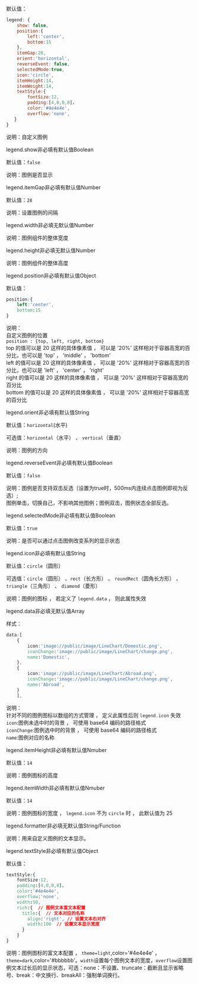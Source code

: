 默认值：

```javascript
legend: {
    show: false,
    position:{
        left:'center',
        bottom:15
    },
    itemGap:28,
    orient:'horizontal',
    reverseEvent: false,
    selectedMode:true,
    icon:'circle',
    itemHeight:14,
    itemWeight:14,
    textStyle:{
        fontSize:12,
        padding:[4,0,0,0]，
        color:'#4e4e4e',
        overflow:'none',
   }
}
```

说明：自定义图例

<p class='ev_expand_title'>legend.show<span class='ev_expand_required'>非必填</span><span class='ev_expand_defaults'>有默认值</span><span class='ev_expand_type'>Boolean</span>

<p class='ev_expand_introduce'>默认值：<code>false</code>

<p class='ev_expand_introduce'>说明：图例是否显示

<p class='ev_expand_title'>legend.itemGap<span class='ev_expand_required'>非必填</span><span class='ev_expand_defaults'>有默认值</span><span class='ev_expand_type'>Number</span>

<p class='ev_expand_introduce'>默认值：<code>28</code>

<p class='ev_expand_introduce'>说明：设置图例的间隔

<p class='ev_expand_title'>legend.width<span class='ev_expand_required'>非必填</span><span class='ev_expand_defaults'>无默认值</span><span class='ev_expand_type'>Number</span>

<p class='ev_expand_introduce'>说明：图例组件的整体宽度

<p class='ev_expand_title'>legend.height<span class='ev_expand_required'>非必填</span><span class='ev_expand_defaults'>无默认值</span><span class='ev_expand_type'>Number</span>

<p class='ev_expand_introduce'>说明：图例组件的整体高度

<p class='ev_expand_title'>legend.position<span class='ev_expand_required'>非必填</span><span class='ev_expand_defaults'>有默认值</span><span class='ev_expand_type'>Object</span>

<p class='ev_expand_introduce'>默认值：

```css
position:{
    left:'center',
    bottom:15
}
```

<p class='ev_expand_introduce'>说明：<br>
自定义图例的位置<br>
<code>position : {top, left, right, bottom}</code><br>
top 的值可以是 20 这样的具体像素值 ， 可以是 '20%' 这样相对于容器高宽的百分比，也可以是 'top'  ，  'middle'  ，  'bottom'<br>
left 的值可以是 20 这样的具体像素值 ， 可以是 '20%' 这样相对于容器高宽的百分比，也可以是 'left'  ，  'center'  ，  'right'<br>
right 的值可以是 20 这样的具体像素值 ， 可以是 '20%' 这样相对于容器高宽的百分比<br>
bottom 的值可以是 20 这样的具体像素值 ， 可以是 '20%' 这样相对于容器高宽的百分比

<p class='ev_expand_title'>legend.orient<span class='ev_expand_required'>非必填</span><span class='ev_expand_defaults'>有默认值</span><span class='ev_expand_type'>String</span>

<p class='ev_expand_introduce'>默认值：<code>horizontal</code>(水平)

<p class='ev_expand_introduce'>可选值：<code>horizontal</code>（水平） 、 <code>vertical</code>（垂直）

<p class='ev_expand_introduce'>说明：图例的方向

<p class='ev_expand_title'>legend.reverseEvent<span class='ev_expand_required'>非必填</span><span class='ev_expand_defaults'>有默认值</span><span class='ev_expand_type'>Boolean</span>

<p class='ev_expand_introduce'>默认值：<code>false</code>

<p class='ev_expand_introduce'>说明：图例是否支持双击反选（设置为true时，500ms内连续点击图例即视为反选）;<br>图例单击，切换自己，不影响其他图例；图例双击，图例状态全部反选。

<p class='ev_expand_title'>legend.selectedMode<span class='ev_expand_required'>非必填</span><span class='ev_expand_defaults'>有默认值</span><span class='ev_expand_type'>Boolean</span>

<p class='ev_expand_introduce'>默认值：<code>true</code>

<p class='ev_expand_introduce'>说明：是否可以通过点击图例改变系列的显示状态

<p class='ev_expand_title'>legend.icon<span class='ev_expand_required'>非必填</span><span class='ev_expand_defaults'>有默认值</span><span class='ev_expand_type'>String</span>

<p class='ev_expand_introduce'>默认值：<code>circle</code>（圆形）

<p class='ev_expand_introduce'>可选值：<code>circle</code>（圆形） 、<code>rect</code>（长方形） 、 <code>roundRect</code>（圆角长方形） 、 <code>triangle</code>（三角形） 、 <code>diamond</code>（菱形）

<p class='ev_expand_introduce'>说明：图例的图标 ， 若定义了 <code>legend.data</code> ， 则此属性失效

<p class='ev_expand_title'>legend.data<span class='ev_expand_required'>非必填</span><span class='ev_expand_defaults'>无默认值</span><span class='ev_expand_type'>Array</span>

<p class='ev_expand_introduce'>样式：

```css
data:[
    {
        icon:'image://public/image/LineChart/Domestic.png',
        iconChange:'image://public/image/LineChart/change.png',
        name:'Domestic',
    },
    {
        icon:'image://public/image/LineChart/Abroad.png',
        iconChange:'image://public/image/LineChart/change.png',
        name:'Abroad',
    }
    ],
```

<p class='ev_expand_introduce'>说明：<br>
针对不同的图例图标以数组的方式管理 ， 定义此属性后则 <code>legend.icon</code> 失效<br><code>icon</code>:图例未选中时的背景 ， 可使用 base64 编码的路径格式<br><code>iconChange</code>:图例选中时的背景 ， 可使用 base64 编码的路径格式<br><code>name</code>:图例对应的名称

<p class='ev_expand_title'>legend.itemHeight<span class='ev_expand_required'>非必填</span><span class='ev_expand_defaults'>有默认值</span><span class='ev_expand_type'>Nmuber</span>

<p class='ev_expand_introduce'>默认值：<code>14</code>

<p class='ev_expand_introduce'>说明：图例图标的高度

<p class='ev_expand_title'>legend.itemWidth<span class='ev_expand_required'>非必填</span><span class='ev_expand_defaults'>有默认值</span><span class='ev_expand_type'>Nmuber</span>

<p class='ev_expand_introduce'>默认值：<code>14</code>

<p class='ev_expand_introduce'>说明：图例图标的宽度 ， <code>legend.icon</code> 不为 <code>circle</code> 时 ， 此默认值为 25

<p class='ev_expand_title'>legend.formatter<span class='ev_expand_required'>非必填</span><span class='ev_expand_defaults'>无默认值</span><span class='ev_expand_type'>String/Function</span>

<p class='ev_expand_introduce'>说明：用来自定义图例的文本显示。

<p class='ev_expand_title'>legend.textStyle<span class='ev_expand_required'>非必填</span><span class='ev_expand_defaults'>有默认值</span><span class='ev_expand_type'>Object</span>

<p class='ev_expand_introduce'>默认值：

```css
textStyle:{
    fontSize:12,
    padding:[4,0,0,0]，
    color:'#4e4e4e',
    overflow:'none',
    width:50,
    rich:{  // 图例文本富文本配置
      title:{  // 文本对应的名称
        align:'right', // 设置文本右对齐
        width:100  // 设置文本显示宽度
      }
    }
}
```

<p class='ev_expand_introduce'>说明：图例图标的富文本配置 ， <code>theme=light</code>,color='#4e4e4e' ， <code>theme=dark</code>,color='#bbbbbb'。<code>width</code>设置每个图例文本的宽度，<code>overflow</code>设置图例文本过长后的显示状态，可选：none：不设置、truncate：截断且显示省略号、break：中文换行、breakAll：强制单词换行。
